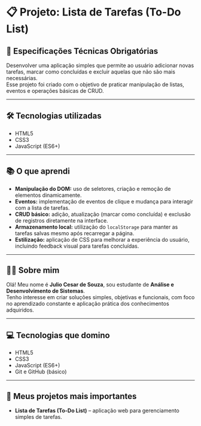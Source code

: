 # 📋 Projeto: Lista de Tarefas (To-Do List)

## 📌 Especificações Técnicas Obrigatórias

Desenvolver uma aplicação simples que permite ao usuário adicionar novas tarefas, marcar como concluídas e excluir aquelas que não são mais necessárias.  
Esse projeto foi criado com o objetivo de praticar manipulação de listas, eventos e operações básicas de CRUD.

---

## 🛠 Tecnologias utilizadas

- HTML5  
- CSS3  
- JavaScript (ES6+)  

---

## 📚 O que aprendi

- **Manipulação do DOM:** uso de seletores, criação e remoção de elementos dinamicamente.  
- **Eventos:** implementação de eventos de clique e mudança para interagir com a lista de tarefas.  
- **CRUD básico:** adição, atualização (marcar como concluída) e exclusão de registros diretamente na interface.  
- **Armazenamento local:** utilização do `localStorage` para manter as tarefas salvas mesmo após recarregar a página.  
- **Estilização:** aplicação de CSS para melhorar a experiência do usuário, incluindo feedback visual para tarefas concluídas.  

---

## 👨‍💻 Sobre mim

Olá! Meu nome é **Julio Cesar de Souza**, sou estudante de **Análise e Desenvolvimento de Sistemas**.  
Tenho interesse em criar soluções simples, objetivas e funcionais, com foco no aprendizado constante e aplicação prática dos conhecimentos adquiridos.

---

## 💻 Tecnologias que domino

- HTML5  
- CSS3  
- JavaScript (ES6+)  
- Git e GitHub (básico)  

---

## 🚀 Meus projetos mais importantes

- **Lista de Tarefas (To-Do List)** – aplicação web para gerenciamento simples de tarefas.  
